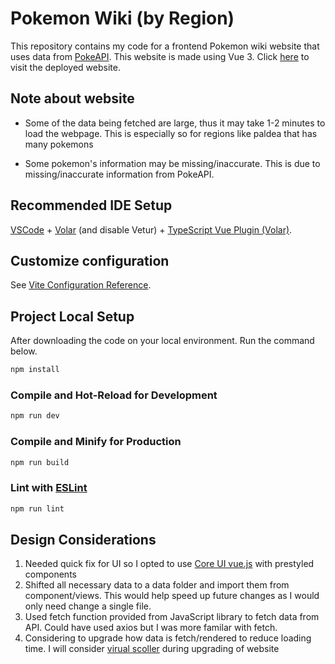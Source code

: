 # Pokemon Wiki (by Region)

This repository contains my code for a frontend Pokemon wiki website that uses data from [PokeAPI](https://pokeapi.co/). This website is made using Vue 3. Click [here](https://pokedex-wiki.vercel.app/) to visit the deployed website.

## Note about website

- Some of the data being fetched are large, thus it may take 1-2 minutes to load the webpage. This is especially so for regions like paldea that has many pokemons

- Some pokemon's information may be missing/inaccurate. This is due to missing/inaccurate information from PokeAPI.

## Recommended IDE Setup

[VSCode](https://code.visualstudio.com/) + [Volar](https://marketplace.visualstudio.com/items?itemName=Vue.volar) (and disable Vetur) + [TypeScript Vue Plugin (Volar)](https://marketplace.visualstudio.com/items?itemName=Vue.vscode-typescript-vue-plugin).

## Customize configuration

See [Vite Configuration Reference](https://vitejs.dev/config/).

## Project Local Setup

After downloading the code on your local environment. Run the command below.

```sh
npm install
```

### Compile and Hot-Reload for Development

```sh
npm run dev
```

### Compile and Minify for Production

```sh
npm run build
```

### Lint with [ESLint](https://eslint.org/)

```sh
npm run lint
```
## Design Considerations

1. Needed quick fix for UI so I opted to use [Core UI vue.js](https://coreui.io/vue/docs/getting-started/introduction.html) with prestyled components
2. Shifted all necessary data to a data folder and import them from component/views. This would help speed up future changes as I would only need change a single file.
3. Used fetch function provided from JavaScript library to fetch data from API. Could have used axios but I was more familar with fetch.
4. Considering to upgrade how data is fetch/rendered to reduce loading time. I will consider [virual scoller](https://github.com/Akryum/vue-virtual-scroller) during upgrading of website